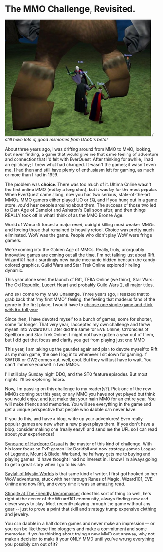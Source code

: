 # The MMO Challenge, Revisited.

[![](../uploads/2011/01/01cf1aed618e714403893048aef63ded-480x383.jpg "DAoC beta")](../uploads/2011/01/01cf1aed618e714403893048aef63ded.jpg)
*I still have lots of good memories from DAoC's beta!*

About three years ago, I was drifting around from MMO to MMO, looking, but never finding, a game that would give me that same feeling of adventure and connection that I'd felt with EverQuest. After thinking for awhile, I had an epiphany; I knew what had changed. It wasn't the games; it wasn't even me. I had then and still have plenty of enthusiasm left for gaming, as much or more than I had in 1999.

The problem was **choice**. There was too much of it. Ultima Online wasn't the first online MMO (not by a long shot), but it was by far the most popular. When EverQuest came along, now you had two serious, state-of-the-art MMOs. MMO gamers either played UO or EQ, and if you hung out in a game store, you'd hear people arguing about them. The success of those two led to Dark Age of Camelot and Asheron's Call soon after, and then things REALLY took off in what I think of as the MMO Bronze Age.

World of Warcraft forced a major reset, outright killing most weaker MMOs and forcing those that remained to heavily retool. Choice was pretty much eliminated. WoW was the game. People who didn't play WoW were fringe gamers.

We're coming into the Golden Age of MMOs. Really, truly, unarguably innovative games are coming out all the time. I'm not talking just about Rift. Wizard101 had a startlingly new battle mechanic hidden beneath the candy-colored graphics. Guild Wars and Star Trek Online explored hireling dynamic.

This year alone sees the launch of Rift, TERA Online (we think), Star Wars: The Old Republic, Lucent Heart and probably Guild Wars 2, all major titles.

And so I come to my MMO Challenge. Three years ago, I realized that to grab back that "my first MMO" feeling, the feeling that made us fans of the genre in the first place, I would have to [choose one single game and stick with it a full year](../index.php/2008/04/07/the-mmo-nostalgia-challenge/).

Since then, I have devoted myself to a bunch of games, some for shorter, some for longer. That very year, I accepted my own challenge and threw myself into Wizard101. I later did the same for EVE Online, Chronicles of Spellborn and Star Trek Online. I might not have gotten a year out of them, but I did get that focus and clarity you get from playing just one MMO.

This year, I am taking up the gauntlet again and plan to devote myself to Rift as my main game, the one I log in to whenever I sit down for gaming. If SWTOR or GW2 comes out, well, cool. But they will just have to wait. You can't immerse yourself in two MMOs.

I'll still play Sunday night DDO, and the STO feature episodes. But most nights, I'll be exploring Telara.

Now, I'm passing on this challenge to my reader(s?). Pick one of the new MMOs coming out this year, or any MMO you have not yet played but think you would enjoy, and just make that your main MMO for an entire year. You will make friends and memories. You will see everything in the game and get a unique perspective that people who dabble can never have.

If you do this, and have a blog, write up your adventures! Even really popular games are new when a new player plays them. If you don't have a blog, consider making one (really easy!) and send me the URL so I can read about your experiences!

[Syncaine of Hardcore Casual](http://syncaine.wordpress.com/) is the master of this kind of challenge. With his laser focus on PvP games like Darkfall and now strategy games League of Legends, Mount & Blade: Warband, he halfway gets me to buying and playing games I'd have thought I had no interest in. I know I'm always going to get a great story when I go to his site.

[Saylah of Mystic Worlds](http://notadiary.typepad.com/mysticworlds/) is that same kind of writer. I first got hooked on her WoW adventures, stuck with her through Runes of Magic, Wizard101, EVE Online and now Rift, and every time it was an amazing read.

[Stingite at The Friendly Necromancer](http://thefriendlynecromancer.blogspot.com/) does this sort of thing so well, he's right at the center of the Wizard101 community, always finding new and clever ways to play. Most recently playing through the game without any gear -- just to prove a point that skill and strategy trump expensive clothing and jewelry.

You can dabble in a half dozen games and never make an impression -- or you can be like these fine bloggers and make a commitment and some memories. If you're thinking about trying a new MMO out anyway, why not make a decision to make it your ONLY MMO until you've wrung everything you possibly can out of it?

